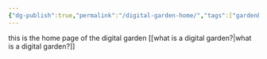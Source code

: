 ```yaml
---
{"dg-publish":true,"permalink":"/digital-garden-home/","tags":["gardenEntry"],"created":"2025-07-14T14:28:35.730+03:00","updated":"2025-07-14T14:44:40.790+03:00"}
---
```


this is the home page of the digital garden
[[what is a digital garden?\|what is a digital garden?]]